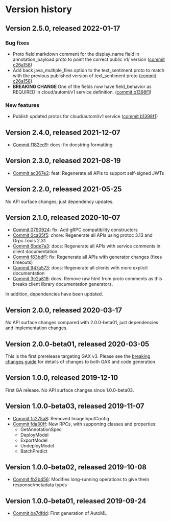 # Version history

## Version 2.5.0, released 2022-01-17

### Bug fixes

- Proto field markdown comment for the display_name field in annotation_payload.proto to point the correct public v1/ version ([commit c26a158](https://github.com/googleapis/google-cloud-dotnet/commit/c26a15832ac35576ec09cf8f54e18170443dd8bf))
- Add back java_multiple_files option to the text_sentiment.proto to match with the previous published version of text_sentiment proto ([commit c26a158](https://github.com/googleapis/google-cloud-dotnet/commit/c26a15832ac35576ec09cf8f54e18170443dd8bf))
- **BREAKING CHANGE** One of the fields now have field_behavior as REQUIRED in cloud/automl/v1 service definition. ([commit b1398f1](https://github.com/googleapis/google-cloud-dotnet/commit/b1398f19035a33d46b0574b486aaf6d80fe86b6e))

### New features

- Publish updated protos for cloud/automl/v1 service ([commit b1398f1](https://github.com/googleapis/google-cloud-dotnet/commit/b1398f19035a33d46b0574b486aaf6d80fe86b6e))

## Version 2.4.0, released 2021-12-07

- [Commit f182ed9](https://github.com/googleapis/google-cloud-dotnet/commit/f182ed9): docs: fix docstring formatting

## Version 2.3.0, released 2021-08-19

- [Commit ac367e2](https://github.com/googleapis/google-cloud-dotnet/commit/ac367e2): feat: Regenerate all APIs to support self-signed JWTs

## Version 2.2.0, released 2021-05-25

No API surface changes; just dependency updates.

## Version 2.1.0, released 2020-10-07

- [Commit 0790924](https://github.com/googleapis/google-cloud-dotnet/commit/0790924): fix: Add gRPC compatibility constructors
- [Commit 0ca05f5](https://github.com/googleapis/google-cloud-dotnet/commit/0ca05f5): chore: Regenerate all APIs using protoc 3.13 and Grpc.Tools 2.31
- [Commit 6bde7a3](https://github.com/googleapis/google-cloud-dotnet/commit/6bde7a3): docs: Regenerate all APIs with service comments in client documentation
- [Commit f83bdf1](https://github.com/googleapis/google-cloud-dotnet/commit/f83bdf1): fix: Regenerate all APIs with generator changes (fixes timeouts)
- [Commit 947a573](https://github.com/googleapis/google-cloud-dotnet/commit/947a573): docs: Regenerate all clients with more explicit documentation
- [Commit 3e2a816](https://github.com/googleapis/google-cloud-dotnet/commit/3e2a816): docs: Remove raw html from proto comments as this breaks client library documentation generators.

In addition, dependencies have been updated.

## Version 2.0.0, released 2020-03-17

No API surface changes compared with 2.0.0-beta01, just dependencies
and implementation changes.

## Version 2.0.0-beta01, released 2020-03-05

This is the first prerelease targeting GAX v3. Please see the
[breaking changes guide](https://cloud.google.com/dotnet/docs/reference/help/breaking-gax2)
for details of changes to both GAX and code generation.

## Version 1.0.0, released 2019-12-10

First GA release. No API surface changes since 1.0.0-beta03.

## Version 1.0.0-beta03, released 2019-11-07

- [Commit 1c275a8](https://github.com/googleapis/google-cloud-dotnet/commit/1c275a8): Removed ImageInputConfig
- [Commit fda30ff](https://github.com/googleapis/google-cloud-dotnet/commit/fda30ff): New RPCs, with supporting classes and properties:
  - GetAnnotationSpec
  - DeployModel
  - ExportModel
  - UndeployModel
  - BatchPredict

## Version 1.0.0-beta02, released 2019-10-08

- [Commit fb2b456](https://github.com/googleapis/google-cloud-dotnet/commit/fb2b456): Modifies long-running operations to give them response/metadata types

## Version 1.0.0-beta01, released 2019-09-24

- [Commit ba7dfdd](https://github.com/googleapis/google-cloud-dotnet/commit/ba7dfdd): First generation of AutoML

